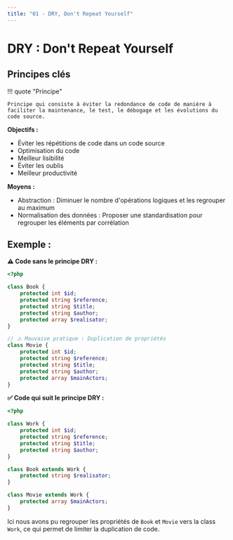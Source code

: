 ```yaml
---
title: "01 - DRY, Don't Repeat Yourself"
---
```


# DRY : Don't Repeat Yourself

## Principes clés

!!! quote "Principe"

    Principe qui consiste à éviter la redondance de code de manière à faciliter la maintenance, le test, le débogage et les évolutions du code source.

**Objectifs :**

- Éviter les répétitions de code dans un code source
- Optimisation du code
- Meilleur lisibilité
- Éviter les oublis
- Meilleur productivité

**Moyens :**

- Abstraction : Diminuer le nombre d'opérations logiques et les regrouper au maximum
- Normalisation des données : Proposer une standardisation pour regrouper les éléments par corrélation

## Exemple :

**⚠️ Code sans le principe DRY :**

```php
<?php

class Book {
    protected int $id;
    protected string $reference;
    protected string $title;
    protected string $author;
    protected array $realisator;
}

// ⚠️ Mauvaise pratique : Duplication de propriétés
class Movie {
    protected int $id;
    protected string $reference;
    protected string $title;
    protected string $author;
    protected array $mainActors;
}
```

**✅ Code qui suit le principe DRY :**

```php
<?php

class Work {
    protected int $id;
    protected string $reference;
    protected string $title;
    protected string $author;
}

class Book extends Work {
    protected string $realisator;
}

class Movie extends Work {
    protected array $mainActors;
}
```

Ici nous avons pu regrouper les propriétés de `Book` et `Movie` vers la class `Work`, ce qui permet de limiter la duplication de code.